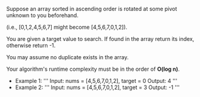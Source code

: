 Suppose an array sorted in ascending order is rotated at some pivot unknown to you beforehand.

(i.e., [0,1,2,4,5,6,7] might become [4,5,6,7,0,1,2]).

You are given a target value to search. If found in the array return its index, otherwise return -1.

You may assume no duplicate exists in the array.

Your algorithm's runtime complexity must be in the order of **O(log n)**.

- Example 1:
'''
Input: nums = [4,5,6,7,0,1,2], target = 0
Output: 4
'''
- Example 2:
'''
Input: nums = [4,5,6,7,0,1,2], target = 3
Output: -1
'''
